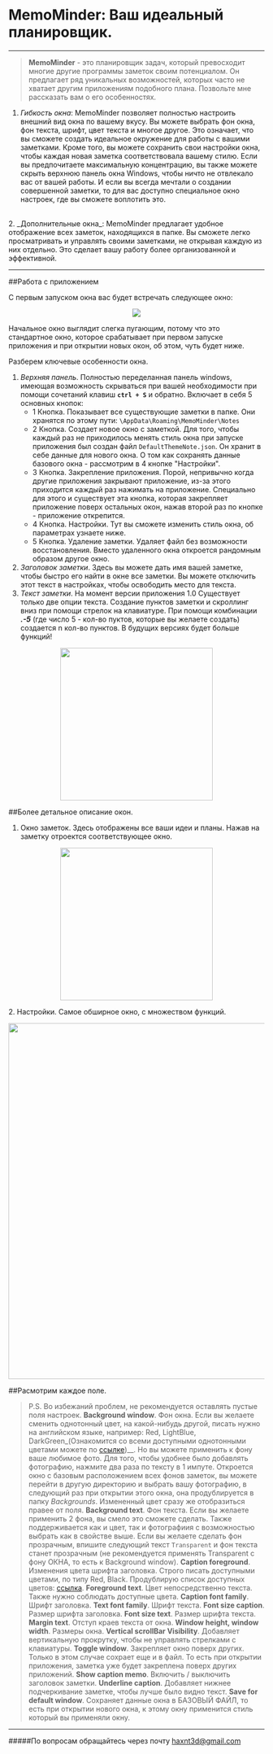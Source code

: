 # MemoMinder: Ваш идеальный планировщик.
---
>__MemoMinder__ - это планировщик задач, который превосходит многие другие программы заметок своим потенциалом. Он предлагает ряд уникальных возможностей, которых часто не хватает другим приложениям подобного плана. Позвольте мне рассказать вам о его особенностях.

1. _Гибкость окна_:
MemoMinder позволяет полностью настроить внешний вид окна по вашему вкусу. Вы можете выбрать фон окна, фон текста, шрифт, цвет текста и многое другое. Это означает, что вы сможете создать идеальное окружение для работы с вашими заметками. Кроме того, вы можете сохранить свои настройки окна, чтобы каждая новая заметка соответствовала вашему стилю. Если вы предпочитаете максимальную концентрацию, вы также можете скрыть верхнюю панель окна Windows, чтобы ничто не отвлекало вас от вашей работы. И если вы всегда мечтали о создании совершенной заметки, то для вас доступно специальное окно настроек, где вы сможете воплотить это.
<br>
2. _Дополнительные окна_:
    MemoMinder предлагает удобное отображение всех заметок, находящихся в папке. Вы сможете легко просматривать и управлять своими заметками, не открывая каждую из них отдельно. Это сделает вашу работу более организованной и эффективной.

---
##Работа с приложением

C первым запуском окна вас будет встречать следующее окно:
<p align="center">
  <img src="https://i.imgur.com/ZxMya2f.png" />
</p>
Начальное окно выглядит слегка пугающим, потому что это стандартное окно, которое срабатывает при первом запуске приложения и при открытии новых окон, об этом, чуть будет ниже.

Разберем ключевые особенности окна.
1. _Верхняя панель_. Полностью переделанная панель windows, имеющая возможность скрываться при вашей необходимости при помощи сочетаний клавиш __`ctrl + S`__ и обратно. Включает в себя 5 основных кнопок:
    - 1 Кнопка. Показывает все существующие заметки в папке. Они хранятся по этому пути: `\AppData\Roaming\MemoMinder\Notes`
    - 2 Кнопка. Создает новое окно с заметкой. Для того, чтобы каждый раз не приходилось менять стиль окна при запуске приложения был создан файл `DefaultThemeNote.json`. Он хранит в себе данные для нового окна. О том как сохранять данные базового окна - рассмотрим в 4 кнопке "Настройки".
    - 3 Кнопка. Закрепление приложения. Порой, непривычно когда другие приложения закрывают приложение, из-за этого приходится каждый раз нажимать на приложение. Специально для этого и существует эта кнопка, которая закрепляет приложение поверх остальных окон, нажав второй раз по кнопке - приложение открепится.
    - 4 Кнопка. Настройки. Тут вы сможете изменить стиль окна, об параметрах узнаете ниже. 
    - 5 Кнопка. Удаление заметки. Удаляет файл без возможности восстановления. Вместо удаленного окна откроется рандомным образом другое окно.
2. _Заголовок заметки_. Здесь вы можете дать имя вашей заметке, чтобы быстро его найти в окне все заметки. Вы можете отключить этот текст в настройках, чтобы освободить место для текста.
3. _Текст заметки_. На момент версии приложения 1.0 Существует только две опции текста. Создание пунктов заметки и скроллинг вниз при помощи стрелок на клавиатуре. При помощи комбинации __*.-5*__ (где число 5 - кол-во пуктов, которые вы желаете создать) создается n кол-во пунктов. В будущих версиях будет больше функций!
<p align="center">
  <img src="[Imgur](https://i.imgur.com/qTaMnVl.png)" Height="300"/>
</p>

##Более детальное описание окон.
1. Окно заметок. Здесь отображены все ваши идеи и планы. Нажав на заметку отроектся соответствующее окно.
<p align="center">
  <img src="https://i.imgur.com/qTaMnVl.png" Height="300"/>
</p>
2. Настройки. Самое обширное окно, с множеством функций.
<p align="center">
  <img src="https://i.imgur.com/cRyNA01.png" Height="700"/>
</p>

##Расмотрим каждое поле.
>P.S. Во избежаний проблем, не рекомендуется оставлять пустые поля настроек.
__Background window__. Фон окна. Если вы желаете сменить однотонный цвет, на какой-нибудь другой, писать нужно на английском языке, например: Red, LightBlue, DarkGreen_(Ознакомится со всеми доступными однотонными цветами можете по [ссылке](https://learn.microsoft.com/ru-ru/dotnet/api/system.drawing.brushes?view=windowsdesktop-3.1))__. Но вы можете применить к фону ваше любимое фото. Для того, чтобы удобнее было добавлять фотографию, нажмите два раза по тексту в 1 импуте. Откроется окно с базовым расположением всех фонов заметок, вы можете перейти в другую директорию и выбрать вашу фотографию, в следующий раз при открытии этого окна, она продублируется в папку *Backgrounds*. Измененный цвет сразу же отобразиться правее от поля.
__Background text__. Фон текста. Если вы желаете применить 2 фона, вы смело это сможете сделать. Также поддерживается как и цвет, так и фотографиия с возможностью выбрать как в свойстве выше. Если вы желаете сделать фон прозрачным, впишите следующий текст `Transparent` и фон текста станет прозрачным (не рекомендуется применять Transparent с фону ОКНА, то есть к Background window).
__Caption foreground__. Изменения цвета шрифта заголовка. Строго писать доступными цветами, по типу Red, Black. Продублирую список доступных цветов: [ссылка](https://learn.microsoft.com/ru-ru/dotnet/api/system.drawing.brushes?view=windowsdesktop-3.1).
__Foreground text__. Цвет непосредственно текста. Также нужно соблюдать доступные цвета.
__Caption font family__. Шрифт заголовка.
__Text font family__. Шрифт текста.
__Font size caption__. Размер шрифта заголовка.
__Font size text__. Размер шрифта текста.
__Margin text__. Отступ краев текста от окна.
__Window height, window width__. Размеры окна.
__Vertical scrollBar Visibility__. Добавляет вертикальную прокрутку, чтобы не управлять стрелками с клавиатуры.
__Toggle window__. Закрепляет окно поверх других. Только в этом случае сохрает еще и в файл. То есть при открытии приложения, заметка уже будет закреплена поверх других приложений.
__Show caption memo__. Включить / выключить заголовок заметки.
__Underline caption__. Добавляет нижнее подчеркивание заметке, чтобы лучше было видно текст.
__Save for default window__. Сохраняет данные окна в БАЗОВЫЙ ФАЙЛ, то есть при открытии нового окна, к этому окну применится стиль который вы применяли окну.
---
#####По вопросам обращайтесь через почту haxnt3d@gmail.com

